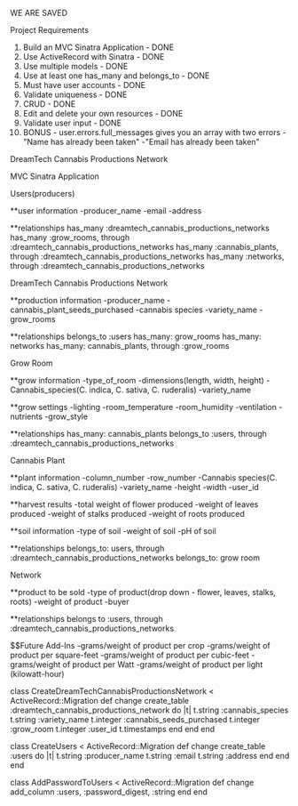 WE ARE SAVED

Project Requirements
1. Build an MVC Sinatra Application - DONE
2. Use ActiveRecord with Sinatra - DONE
3. Use multiple models - DONE
4. Use at least one has_many and belongs_to - DONE
5. Must have user accounts - DONE
6. Validate uniqueness - DONE
7. CRUD - DONE
8. Edit and delete your own resources - DONE
9. Validate user input - DONE
10. BONUS - user.errors.full_messages gives you an array with two errors
-"Name has already been taken"
-"Email has already been taken"


DreamTech Cannabis Productions Network

MVC Sinatra Application

Users(producers)

**user information
	-producer_name
	-email
	-address

**relationships
has_many :dreamtech_cannabis_productions_networks
has_many :grow_rooms, through :dreamtech_cannabis_productions_networks
has_many :cannabis_plants, through :dreamtech_cannabis_productions_networks
has_many :networks, through :dreamtech_cannabis_productions_networks

DreamTech Cannabis Productions Network

**production information
	-producer_name
	-cannabis_plant_seeds_purchased
	-cannabis species
	-variety_name
	-grow_rooms

**relationships
	belongs_to :users
	has_many: grow_rooms
	has_many: networks
	has_many: cannabis_plants, through :grow_rooms

Grow Room

**grow information
	-type_of_room
	-dimensions(length, width, height)
	-Cannabis_species(C. indica, C. sativa, C. ruderalis)
	-variety_name

**grow settings
	-lighting
	-room_temperature
	-room_humidity
	-ventilation
	-nutrients
	-grow_style

**relationships
	has_many: cannabis_plants
	belongs_to :users, through :dreamtech_cannabis_productions_networks

Cannabis Plant

**plant information
	-column_number
	-row_number
	-Cannabis species(C. indica, C. sativa, C. ruderalis)
	-variety_name
	-height
	-width
	-user_id

**harvest results 
	-total weight of flower produced
	-weight of leaves produced
	-weight of stalks produced
	-weight of roots produced

**soil information
	-type of soil
	-weight of soil
	-pH of soil
	
**relationships
	belongs_to: users, through :dreamtech_cannabis_productions_networks
	belongs_to: grow room

Network

**product to be sold
	-type of product(drop down - flower, leaves, stalks, roots)
	-weight of product
	-buyer

**relationships
	belongs to :users, through :dreamtech_cannabis_productions_networks



$$Future Add-Ins
	-grams/weight of product per crop
	-grams/weight of product per square-feet
	-grams/weight of product per cubic-feet
	-grams/weight of product per Watt
	-grams/weight of product per light (kilowatt-hour)


class CreateDreamTechCannabisProductionsNetwork < ActiveRecord::Migration
  def change
    create_table :dreamtech_cannabis_productions_network do |t|
      t.string :cannabis_species
      t.string :variety_name
      t.integer :cannabis_seeds_purchased
      t.integer :grow_room
      t.integer :user_id
      t.timestamps
    end
  end
end

class CreateUsers < ActiveRecord::Migration
  def change
    create_table :users do |t|
      t.string :producer_name
      t.string :email
      t.string :address
    end
  end
end

class AddPasswordToUsers < ActiveRecord::Migration
  def change
    add_column :users, :password_digest, :string
  end
end
